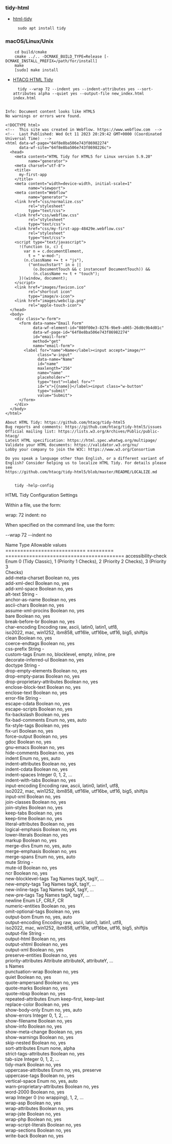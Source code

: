 ### tidy-html

- [html-tidy](https://www.html-tidy.org/)

        sudo apt install tidy

### macOS/Linux/Unix

~~~
    cd build/cmake
    cmake ../.. -DCMAKE_BUILD_TYPE=Release [-DCMAKE_INSTALL_PREFIX=/path/for/install]
    make
    [sudo] make install
~~~

- [HTACG HTML Tidy](https://github.com/htacg/tidy-html5)

        tidy --wrap 72 --indent yes --indent-attributes yes --sort-attributes alpha --quiet yes --output-file new_index.html index.html

```

Info: Document content looks like HTML5
No warnings or errors were found.

<!DOCTYPE html>
<!--  This site was created in Webflow. https://www.webflow.com  -->
<!--  Last Published: Wed Oct 11 2023 20:29:42 GMT+0000 (Coordinated Universal Time)  -->
<html data-wf-page="64f8e8ba506e743f86982274"
      data-wf-site="64f8e8ba506e743f8698226c">
  <head>
    <meta content="HTML Tidy for HTML5 for Linux version 5.9.20"
          name="generator">
    <meta charset="utf-8">
    <title>
      my-first-app
    </title>
    <meta content="width=device-width, initial-scale=1"
          name="viewport">
    <meta content="Webflow"
          name="generator">
    <link href="css/normalize.css"
          rel="stylesheet"
          type="text/css">
    <link href="css/webflow.css"
          rel="stylesheet"
          type="text/css">
    <link href="css/my-first-app-48429e.webflow.css"
          rel="stylesheet"
          type="text/css">
    <script type="text/javascript">
      !(function (o, c) {
        var n = c.documentElement,
          t = " w-mod-";
        (n.className += t + "js"),
          ("ontouchstart" in o ||
            (o.DocumentTouch && c instanceof DocumentTouch)) &&
            (n.className += t + "touch");
      })(window, document);
    </script>
    <link href="images/favicon.ico"
          rel="shortcut icon"
          type="image/x-icon">
    <link href="images/webclip.png"
          rel="apple-touch-icon">
  </head>
  <body>
    <div class="w-form">
      <form data-name="Email Form"
            data-wf-element-id="080f00e3-8276-9be9-a065-26d0c9b4d01c"
            data-wf-page-id="64f8e8ba506e743f86982274"
            id="email-form"
            method="get"
            name="email-form">
        <label for="name">Name</label><input accept="image/*"
              class="w-input"
              data-name="Name"
              id="name"
              maxlength="256"
              name="name"
              placeholder=""
              type="text"><label for=""
              id="x">{{name}}</label><input class="w-button"
              type="submit"
              value="Submit">
      </form>
    </div>
  </body>
</html>

About HTML Tidy: https://github.com/htacg/tidy-html5
Bug reports and comments: https://github.com/htacg/tidy-html5/issues
Official mailing list: https://lists.w3.org/Archives/Public/public-htacg/
Latest HTML specification: https://html.spec.whatwg.org/multipage/
Validate your HTML documents: https://validator.w3.org/nu/
Lobby your company to join the W3C: https://www.w3.org/Consortium

Do you speak a language other than English, or a different variant of 
English? Consider helping us to localize HTML Tidy. For details please see 
https://github.com/htacg/tidy-html5/blob/master/README/LOCALIZE.md


```

        tidy -help-config


HTML Tidy Configuration Settings

Within a file, use the form:

wrap: 72
indent: no

When specified on the command line, use the form:

--wrap 72 --indent no

Name                        Type       Allowable values                        
=========================== =========  ========================================
accessibility-check         Enum       0 (Tidy Classic), 1 (Priority 1 Checks),
                                       2 (Priority 2 Checks), 3 (Priority 3    
                                       Checks)                                 
add-meta-charset            Boolean    no, yes                                 
add-xml-decl                Boolean    no, yes                                 
add-xml-space               Boolean    no, yes                                 
alt-text                    String     -                                       
anchor-as-name              Boolean    no, yes                                 
ascii-chars                 Boolean    no, yes                                 
assume-xml-procins          Boolean    no, yes                                 
bare                        Boolean    no, yes                                 
break-before-br             Boolean    no, yes                                 
char-encoding               Encoding   raw, ascii, latin0, latin1, utf8,       
                                       iso2022, mac, win1252, ibm858, utf16le, 
                                       utf16be, utf16, big5, shiftjis          
clean                       Boolean    no, yes                                 
coerce-endtags              Boolean    no, yes                                 
css-prefix                  String     -                                       
custom-tags                 Enum       no, blocklevel, empty, inline, pre      
decorate-inferred-ul        Boolean    no, yes                                 
doctype                     String     -                                       
drop-empty-elements         Boolean    no, yes                                 
drop-empty-paras            Boolean    no, yes                                 
drop-proprietary-attributes Boolean    no, yes                                 
enclose-block-text          Boolean    no, yes                                 
enclose-text                Boolean    no, yes                                 
error-file                  String     -                                       
escape-cdata                Boolean    no, yes                                 
escape-scripts              Boolean    no, yes                                 
fix-backslash               Boolean    no, yes                                 
fix-bad-comments            Enum       no, yes, auto                           
fix-style-tags              Boolean    no, yes                                 
fix-uri                     Boolean    no, yes                                 
force-output                Boolean    no, yes                                 
gdoc                        Boolean    no, yes                                 
gnu-emacs                   Boolean    no, yes                                 
hide-comments               Boolean    no, yes                                 
indent                      Enum       no, yes, auto                           
indent-attributes           Boolean    no, yes                                 
indent-cdata                Boolean    no, yes                                 
indent-spaces               Integer    0, 1, 2, ...                            
indent-with-tabs            Boolean    no, yes                                 
input-encoding              Encoding   raw, ascii, latin0, latin1, utf8,       
                                       iso2022, mac, win1252, ibm858, utf16le, 
                                       utf16be, utf16, big5, shiftjis          
input-xml                   Boolean    no, yes                                 
join-classes                Boolean    no, yes                                 
join-styles                 Boolean    no, yes                                 
keep-tabs                   Boolean    no, yes                                 
keep-time                   Boolean    no, yes                                 
literal-attributes          Boolean    no, yes                                 
logical-emphasis            Boolean    no, yes                                 
lower-literals              Boolean    no, yes                                 
markup                      Boolean    no, yes                                 
merge-divs                  Enum       no, yes, auto                           
merge-emphasis              Boolean    no, yes                                 
merge-spans                 Enum       no, yes, auto                           
mute                        String     -                                       
mute-id                     Boolean    no, yes                                 
ncr                         Boolean    no, yes                                 
new-blocklevel-tags         Tag Names  tagX, tagY, ...                         
new-empty-tags              Tag Names  tagX, tagY, ...                         
new-inline-tags             Tag Names  tagX, tagY, ...                         
new-pre-tags                Tag Names  tagX, tagY, ...                         
newline                     Enum       LF, CRLF, CR                            
numeric-entities            Boolean    no, yes                                 
omit-optional-tags          Boolean    no, yes                                 
output-bom                  Enum       no, yes, auto                           
output-encoding             Encoding   raw, ascii, latin0, latin1, utf8,       
                                       iso2022, mac, win1252, ibm858, utf16le, 
                                       utf16be, utf16, big5, shiftjis          
output-file                 String     -                                       
output-html                 Boolean    no, yes                                 
output-xhtml                Boolean    no, yes                                 
output-xml                  Boolean    no, yes                                 
preserve-entities           Boolean    no, yes                                 
priority-attributes         Attribute  attributeX, attributeY, ...             
                            s Names                                            
punctuation-wrap            Boolean    no, yes                                 
quiet                       Boolean    no, yes                                 
quote-ampersand             Boolean    no, yes                                 
quote-marks                 Boolean    no, yes                                 
quote-nbsp                  Boolean    no, yes                                 
repeated-attributes         Enum       keep-first, keep-last                   
replace-color               Boolean    no, yes                                 
show-body-only              Enum       no, yes, auto                           
show-errors                 Integer    0, 1, 2, ...                            
show-filename               Boolean    no, yes                                 
show-info                   Boolean    no, yes                                 
show-meta-change            Boolean    no, yes                                 
show-warnings               Boolean    no, yes                                 
skip-nested                 Boolean    no, yes                                 
sort-attributes             Enum       none, alpha                             
strict-tags-attributes      Boolean    no, yes                                 
tab-size                    Integer    0, 1, 2, ...                            
tidy-mark                   Boolean    no, yes                                 
uppercase-attributes        Enum       no, yes, preserve                       
uppercase-tags              Boolean    no, yes                                 
vertical-space              Enum       no, yes, auto                           
warn-proprietary-attributes Boolean    no, yes                                 
word-2000                   Boolean    no, yes                                 
wrap                        Integer    0 (no wrapping), 1, 2, ...              
wrap-asp                    Boolean    no, yes                                 
wrap-attributes             Boolean    no, yes                                 
wrap-jste                   Boolean    no, yes                                 
wrap-php                    Boolean    no, yes                                 
wrap-script-literals        Boolean    no, yes                                 
wrap-sections               Boolean    no, yes                                 
write-back                  Boolean    no, yes                      